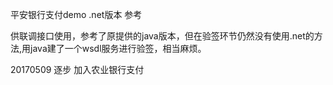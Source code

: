 ﻿平安银行支付demo   .net版本 参考

供联调接口使用，参考了原提供的java版本，但在验签环节仍然没有使用.net的方法,用java建了一个wsdl服务进行验签，相当麻烦。


20170509
逐步 加入农业银行支付
